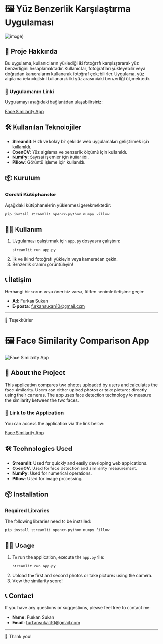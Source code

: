 # 🖼️ Yüz Benzerlik Karşılaştırma Uygulaması

![image](https://github.com/user-attachments/assets/f5723c74-d83c-4a36-a9b6-958a2f0ac7b3))

## 📖 Proje Hakkında

Bu uygulama, kullanıcıların yüklediği iki fotoğrafı karşılaştırarak yüz benzerliğini hesaplamaktadır. Kullanıcılar, fotoğrafları yükleyebilir veya doğrudan kameralarını kullanarak fotoğraf çekebilirler. Uygulama, yüz algılama teknolojisini kullanarak iki yüz arasındaki benzerliği ölçmektedir.

### 🚀 Uygulamanın Linki

Uygulamayı aşağıdaki bağlantıdan ulaşabilirsiniz:

[Face Similarity App](https://face-similarity-furkansukan.streamlit.app/)

## 🛠️ Kullanılan Teknolojiler

- **Streamlit**: Hızlı ve kolay bir şekilde web uygulamaları geliştirmek için kullanıldı.
- **OpenCV**: Yüz algılama ve benzerlik ölçümü için kullanıldı.
- **NumPy**: Sayısal işlemler için kullanıldı.
- **Pillow**: Görüntü işleme için kullanıldı.

## 📦 Kurulum

### Gerekli Kütüphaneler

Aşağıdaki kütüphanelerin yüklenmesi gerekmektedir:

```bash
pip install streamlit opencv-python numpy Pillow
```

## 👨‍💻 Kullanım

1. Uygulamayı çalıştırmak için `app.py` dosyasını çalıştırın:
   ```bash
   streamlit run app.py
   ```
2. İlk ve ikinci fotoğrafı yükleyin veya kameradan çekin.
3. Benzerlik oranını görüntüleyin!

## 📞 İletişim

Herhangi bir sorun veya öneriniz varsa, lütfen benimle iletişime geçin:

- **Ad**: Furkan Sukan
- **E-posta**: furkansukan10@gmail.com

---

🌟 Teşekkürler 


# 🖼️ Face Similarity Comparison App

![Face Similarity App](https://face-similarity-furkansukan.streamlit.app/)

## 📖 About the Project

This application compares two photos uploaded by users and calculates the face similarity. Users can either upload photos or take pictures directly using their cameras. The app uses face detection technology to measure the similarity between the two faces.

### 🚀 Link to the Application

You can access the application via the link below:

[Face Similarity App](https://face-similarity-furkansukan.streamlit.app/)

## 🛠️ Technologies Used

- **Streamlit**: Used for quickly and easily developing web applications.
- **OpenCV**: Used for face detection and similarity measurement.
- **NumPy**: Used for numerical operations.
- **Pillow**: Used for image processing.

## 📦 Installation

### Required Libraries

The following libraries need to be installed:

```bash
pip install streamlit opencv-python numpy Pillow
```

## 👨‍💻 Usage

1. To run the application, execute the `app.py` file:
   ```bash
   streamlit run app.py
   ```
2. Upload the first and second photos or take pictures using the camera.
3. View the similarity score!

## 📞 Contact

If you have any questions or suggestions, please feel free to contact me:

- **Name**: Furkan Sukan
- **Email**: furkansukan10@gmail.com

---

🌟 Thank you!
```
